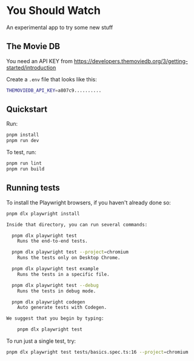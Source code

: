 # You Should Watch

An experimental app to try some new stuff

## The Movie DB

You need an API KEY from
https://developers.themoviedb.org/3/getting-started/introduction

Create a `.env` file that looks like this:

```sh
THEMOVIEDB_API_KEY=a807c9..........
```

## Quickstart

Run:

```sh
pnpm install
pnpm run dev
```

To test, run:

```sh
pnpm run lint
pnpm run build
```

## Running tests

To install the Playwright browsers, if you haven't already done so:

```sh
pnpm dlx playwright install
```

```sh
Inside that directory, you can run several commands:

  pnpm dlx playwright test
    Runs the end-to-end tests.

  pnpm dlx playwright test --project=chromium
    Runs the tests only on Desktop Chrome.

  pnpm dlx playwright test example
    Runs the tests in a specific file.

  pnpm dlx playwright test --debug
    Runs the tests in debug mode.

  pnpm dlx playwright codegen
    Auto generate tests with Codegen.

We suggest that you begin by typing:

    pnpm dlx playwright test

```

To run just a single test, try:

```sh
pnpm dlx playwright test tests/basics.spec.ts:16 --project=chromium
```
